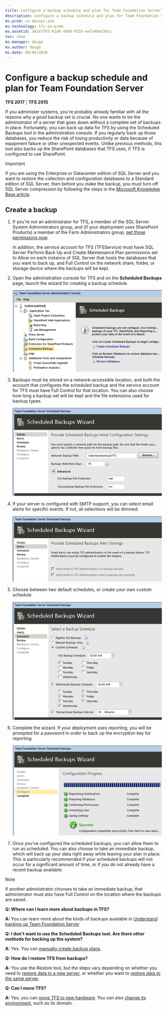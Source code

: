 ```yaml
---
title: Configure a backup schedule and plan for Team Foundation Server
description: Configure a backup schedule and plan for Team Foundation Server
ms.prod: vs-devops-alm
ms.technology: tfs-on-prem
ms.assetid: a92e7f03-61d0-458d-9155-eefa40e228cc
toc: show
ms.manager: douge
ms.author: douge
ms.date: 08/04/2016
---
```


# Configure a backup schedule and plan for Team Foundation Server

**TFS 2017** | **TFS 2015**

If you administer systems, you're probably already familiar with all the
reasons why a good backup set is crucial. No one wants to be the
administrator of a server that goes down without a complete set of
backups in place. Fortunately, you can back up data for TFS by using the
Scheduled Backups tool in the administration console. If you regularly
back up those databases, you reduce the risk of losing productivity or
data because of equipment failure or other unexpected events. Unlike
previous methods, this tool also backs up the SharePoint databases that
TFS uses, if TFS is configured to use SharePoint.

> [!Important]
> If you are using the Enterprise or Datacenter edition of SQL Server and
> you want to restore the collection and configuration databases to a
> Standard edition of SQL Server, then before you make the backup, you
> must turn off SQL Server compression by following the steps in the
> [Microsoft Knowledge Base article](http://go.microsoft.com/fwlink/?LinkId=253758).


## Create a backup

1.  If you're not an administrator for TFS, a member of the SQL Server
    System Administrators group, and (if your deployment uses
    SharePoint Products) a member of the Farm Administrators group, [get
    those permissions
    now](../../../accounts/add-administrator-tfs.md).

    In addition, the service account for TFS (TFSService) must have SQL
    Server Perform Back Up and Create Maintenance Plan permissions set
    to Allow on each instance of SQL Server that hosts the databases
    that you want to back up, and Full Control on the network share,
    folder, or storage device where the backups will be kept.

2.  Open the administration console for TFS and on the **Scheduled Backups** page, launch the wizard for
    creating a backup schedule.

    ![The Schedule Backups node in the console](../_img/console-sched-backup.png)

3.  Backups must be stored on a network-accessible location, and both
    the account that configures the scheduled backup and the service
    account for TFS must have Full Control for that location. You can
    also choose how long a backup set will be kept and the file
    extensions used for backup types.

    ![Specify the network path for the backups](../_img/sched-backup-wiz-network-paths.png)

4.  If your server is configured with SMTP support, you can select email
    alerts for specific events. If not, all selections will be dimmed.

    ![Alerts are only available if SMTP is configured](../_img/sched-backup-wiz-alerts.png)

5.  Choose between two default schedules, or create your own
    custom schedule.

    ![Choose a preconfigured or custom schedule](../_img/sched-backup-wiz-preconfig.png)

6.  Complete the wizard. If your deployment uses reporting, you will be
    prompted for a password in order to back up the encryption key
    for reporting.

    ![The wizard confirms success](../_img/sched-backup-wiz-confirm.png)

7.  Once you've configured the scheduled backups, you can allow them
    to run as scheduled. You can also choose to take an immediate
    backup, which will back up your data right away while leaving your
    plan in place. This is particularly recommended if your scheduled
    backups will not occur for a significant amount of time, or if you
    do not already have a recent backup available.

> [!Note]
> If another administrator chooses to take an immediate backup, that 
> administrator must also have Full Control on the location where the
> backups are saved.                                                 

**Q: Where can I learn more about backups in TFS?**

**A:** You can learn more about the kinds of
backups available in [Understand backing up Team Foundation Server](backup-db-architecture.md)

**Q: I don't want to use the Scheduled Backups tool. Are there other methods for backing up the system?**

**A:** Yes. You can [manually create backup plans](manually-backup-tfs.md).

**Q: How do I restore TFS from backups?**

**A:** You use the Restore tool, but the steps
vary depending on whether you need to [restore data to a new server](tut-single-svr-home.md), or whether
you want to [restore data to the same server](restore-data-same-location.md).

**Q: Can I move TFS?**

**A:** Yes, you can [move TFS to new hardware](../move-clone-hardware.md). You can
also [change its environment](../move-across-domains.md), such as
its domain.
